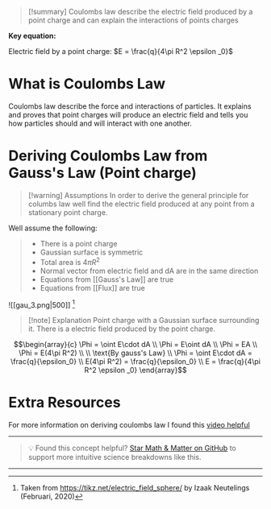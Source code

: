 
>[!summary]
Coulombs law describe the electric field produced by a point charge and can explain the interactions of points charges
>
**Key equation:**
>
Electric field by a point charge:
$E = \frac{q}{4\pi R^2 \epsilon _0}$

# What is Coulombs Law
Coulombs law describe the force and interactions of particles. It explains and proves that point charges will produce an electric field and tells you how particles should and will interact with one another. 
# Deriving Coulombs Law from Gauss's Law (Point charge)
>[!warning] Assumptions 
In order to derive the general principle for columbs law well find the electric field produced at any point from a stationary point charge.
>
Well assume the following:
>- There is a point charge
>- Gaussian surface is symmetric 
>- Total area is $4\pi R^2$
>- Normal vector from electric field and dA are in the same direction
>- Equations from [[Gauss's Law]] are true 
>- Equations from [[Flux]] are true 

![[gau_3.png|500]]
[^1]
>[!note] Explanation
Point charge with a Gaussian surface surrounding it. There is a electric field produced by the point charge.

$$\begin{array}{c}
\Phi = \oint E\cdot dA \\ 
\Phi = E\oint dA \\ 
\Phi = EA \\ 
\Phi = E(4\pi R^2) \\ 
\\
\text{By gauss's Law} \\ 
\Phi = \oint E\cdot dA = \frac{q}{\epsilon_0}
\\
E(4\pi R^2) =  \frac{q}{\epsilon_0} \\ 
E = \frac{q}{4\pi R^2 \epsilon _0}
\end{array}$$
# Extra Resources
For more information on deriving coulombs law I found this [video helpful](https://www.youtube.com/watch?v=X_CHPTZfUGo&ab_channel=AndreyK)


[^1]: Taken from https://tikz.net/electric_field_sphere/ by Izaak Neutelings (Februari, 2020)

---

> 💡 Found this concept helpful? [Star Math & Matter on GitHub](https://github.com/rajeevphysics/Obsidan-MathMatter) to support more intuitive science breakdowns like this.

---
